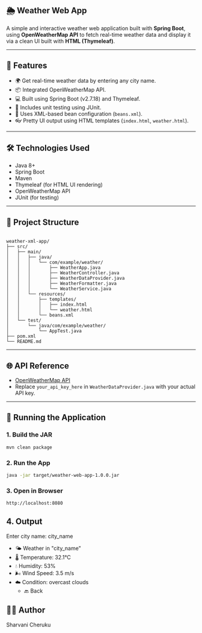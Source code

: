 ## 🌦️ Weather Web App

A simple and interactive weather web application built with **Spring Boot**, using **OpenWeatherMap API** to fetch real-time weather data and display it via a clean UI built with **HTML (Thymeleaf)**.

---

## 🚀 Features

- 🌍 Get real-time weather data by entering any city name.
- 📦 Integrated OpenWeatherMap API.
- 💻 Built using Spring Boot (v2.7.18) and Thymeleaf.
- 🧪 Includes unit testing using JUnit.
- 📁 Uses XML-based bean configuration (`beans.xml`).
- 👓 Pretty UI output using HTML templates (`index.html`, `weather.html`).

---

## 🛠️ Technologies Used

- Java 8+
- Spring Boot
- Maven
- Thymeleaf (for HTML UI rendering)
- OpenWeatherMap API
- JUnit (for testing)

---

## 🧾 Project Structure

```

weather-xml-app/
├── src/
│   ├── main/
│   │   ├── java/
│   │   │   └── com/example/weather/
│   │   │       ├── WeatherApp.java
│   │   │       ├── WeatherController.java
│   │   │       ├── WeatherDataProvider.java
│   │   │       ├── WeatherFormatter.java
│   │   │       └── WeatherService.java
│   │   └── resources/
│   │       ├── templates/
│   │       │   ├── index.html
│   │       │   └── weather.html
│   │       └── beans.xml
│   └── test/
│       └── java/com/example/weather/
│           └── AppTest.java
├── pom.xml
└── README.md

````

---

## 🌐 API Reference

- [OpenWeatherMap API](https://openweathermap.org/api)
- Replace `your_api_key_here` in `WeatherDataProvider.java` with your actual API key.

---

## 🧪 Running the Application

### 1. Build the JAR
```bash
mvn clean package
````

### 2. Run the App

```bash
java -jar target/weather-web-app-1.0.0.jar
```

### 3. Open in Browser

```
http://localhost:8080
```

## 4. Output

Enter city name: city_name  
- 🌤️ Weather in "city_name"  
- 🌡️ Temperature: 32.1°C  
- 💧 Humidity: 53%  
- 🌬️ Wind Speed: 3.5 m/s  
- ☁️ Condition: overcast clouds  
     - 🔙 Back


## 👩‍💻 Author

Sharvani Cheruku
